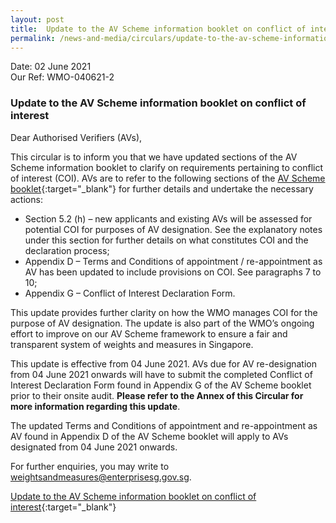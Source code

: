 ```yaml
---
layout: post
title:  Update to the AV Scheme information booklet on conflict of interest
permalink: /news-and-media/circulars/update-to-the-av-scheme-information-booklet-on-conflict-of-interest
---
```


Date: 02 June 2021\
Our Ref: WMO-040621-2

### Update to the AV Scheme information booklet on conflict of interest

Dear Authorised Verifiers (AVs),

This circular is to inform you that we have updated sections of the AV Scheme information booklet to clarify on requirements pertaining to conflict of interest (COI). 
AVs are to refer to the following sections of the [AV Scheme booklet][1]{:target="_blank"} for further details and undertake the necessary actions:

[1]:/files/businesses/av_scheme_info_booklet.pdf

- Section 5.2 (h) – new applicants and existing AVs will be assessed for potential COI for purposes of AV designation. See the explanatory notes 
under this section for further details on what constitutes COI and the declaration process;
- Appendix D – Terms and Conditions of appointment / re-appointment as AV has been updated to include provisions on COI. See paragraphs 7 to 10;
- Appendix G – Conflict of Interest Declaration Form.

This update provides further clarity on how the WMO manages COI for the purpose of AV designation. The update is also part of the WMO’s ongoing effort to improve on our AV Scheme framework to ensure a fair and transparent system of 
weights and measures in Singapore. 

This update is effective from 04 June 2021. AVs due for AV re-designation from 04 June 2021 onwards will have to submit the completed Conflict of Interest 
Declaration Form found in Appendix G of the AV Scheme booklet prior to their onsite audit. **Please refer to the Annex of this Circular for more information regarding 
this update**.

The updated Terms and Conditions of appointment and re-appointment as AV found in Appendix D of the AV Scheme booklet will apply to AVs designated from 04
June 2021 onwards.

For further enquiries, you may write to <weightsandmeasures@enterprisesg.gov.sg>.

[Update to the AV Scheme information booklet on conflict of interest](/news-and-media/circulars/wmo-circular-010621-01.pdf){:target="_blank"}





